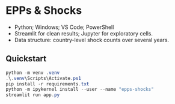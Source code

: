 # EPPs & Shocks

- Python; Windows; VS Code; PowerShell
- Streamlit for clean results; Jupyter for exploratory cells.
- Data structure: country-level shock counts over several years.

## Quickstart

```powershell
python -m venv .venv
.\.venv\Scripts\Activate.ps1
pip install -r requirements.txt
python -m ipykernel install --user --name "epps-shocks"
streamlit run app.py
```
